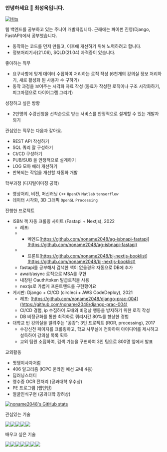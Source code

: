 ### 안녕하세요 👋 최성욱입니다.

[![Hits](https://hits.seeyoufarm.com/api/count/incr/badge.svg?url=https%3A%2F%2Fgithub.com%2Fnoname2048&count_bg=%2379C83D&title_bg=%23555555&icon=&icon_color=%23E7E7E7&title=hits&edge_flat=false)](https://hits.seeyoufarm.com)

웹 백엔드를 공부하고 있는 주니어 개발자입니다.
근래에는 파이썬 진영(Django, FastAPI)에서 공부했습니다.

* 동작하는 코드를 먼저 만들고, 이후에 개선하기 위해 노력하려고 합니다.
* 정보처리기사(21.06), SQLD(21.04) 자격증이 있습니다.

좋아하는 직무
* 요구사항에 맞게 데이터 수집하여 처리하는 로직 작성 (6천개의 강의실 정보 처리하기, 새로 활성화 된 사용자 수 구하기)
* 동작 과정을 보여주는 시각화 자료 작성 (동료가 작성한 로직이나 구조 시각화하기, 피그마잼으로 다이어그램 그리기)

성장하고 싶은 방향
* 2만명의 수강신청을 선착순으로 받는 서비스를 안정적으로 설계할 수 있는 개발자되기

관심있는 직무는 다음과 같아요.
* REST API 작성하기
* SQL 쿼리 잘 구성하기
* CI/CD 구성하기
* PUB/SUB 을 안정적으로 설계하기
* LOG 모아 에러 개선하기
* 반복되는 작업을 개선할 자동화 개발

학부과정 (디지털이미징 공학)
* 영상처리, 비전, 머신러닝 `C++` `OpenCV` `Matlab` `tensorflow`
* 데이터 시각화, 3D 그래픽 `OpenGL` `Processing`

진행한 프로젝트
* ISBN 책 자동 크롤링 사이트 (Fastapi + Nextjs), 2022
  * 레포: 
  * * 벡엔드[https://github.com/noname2048/ag-isbnapi-fastapi](https://github.com/noname2048/ag-isbnapi-fastapi)
  * * 프론트[https://github.com/noname2048/bj-nextjs-booklist](https://github.com/noname2048/bj-nextjs-booklist)
  * fastapi를 공부해서 검색한 책이 없을경우 자동으로 DB에 추가
  * await/async 로직으로 MSA를 구현
  * 내장된 Oauth/token 발급로직을 사용
  * nextjs로 가볍게 프론트엔드를 구현했어요
* 게시판: Django + CI/CD (circleci + AWS CodeDeploy), 2021
  * 레포: [https://github.com/noname2048/django-prac-004](https://github.com/noname2048/django-prac-004)
  * CI/CD 경험, ip 수집하여 도배와 비정상 행동을 방지하기 위한 로직 작성
  * DB 비정규화를 통한 최적화로 쿼리시간 80%를 향상한 경험
* 대학교 빈 강의실을 알려주는 "공강": 3인 프로젝트 (ROR, processing), 2017
  * 수강신천 페이지를 크롤링하고, 학교 사무실에 전화하여 아이디어를 제시하고 설득하여 강의실 목록 획득 
  * 교외 팀원 소집하여, 검색 기능을 구현하여 3인 팀으로 800명 앞에서 발표

교외활동
* 멋쟁이사자처럼
* 406 알고리즘 (ICPC 온라인 예선 교내 4등)
* 딥러닝스터디
* 영수증 OCR 전처리 (공과대학 우수상)
* PE 프로그램 (랩인턴)
* 얼굴인식구현 (공과대학 장려상)

[![noname2048's GitHub stats](https://github-readme-stats.vercel.app/api?username=noname2048)](https://github.com/anuraghazra/github-readme-stats)

관심있는 기술

<img src="https://img.shields.io/badge/FastAPI-009688?logo=FastAPI&logoColor=white&style=flat-square"/><img src="https://img.shields.io/badge/Django-092E20?logo=Django&logoColor=white&style=flat-square"/><img src="https://img.shields.io/badge/React-61DAFB?logo=React&logoColor=black&style=flat-square"/><img src="https://img.shields.io/badge/Docker-2496ED?logo=Docker&logoColor=white&style=flat-square"/><img src="https://img.shields.io/badge/Amazon AWS-232F3E?logo=Amazon-AWS&logoColor=white&style=flat-square"/> 

배우고 싶은 기술

<img src="https://img.shields.io/badge/Next.js-000000?logo=Next.js&logoColor=white&style=flat-square"/><img src="https://img.shields.io/badge/Kubernetes-326CE5?logo=Docker&logoColor=white&style=flat-square"/><img src="https://img.shields.io/badge/Elastic Stack-005571?logo=Elastic-Stack&logoColor=white&style=flat-square"/><img src="https://img.shields.io/badge/PostgreSQL-4169E1?logo=PostgreSQL&logoColor=white&style=flat-square"/><img src="https://img.shields.io/badge/Prisma-2d3748?logo=Prisma&logoColor=white&style=flat-square"/><img src="https://img.shields.io/badge/TypeScript-3178c6?logo=TypeScript&logoColor=white&style=flat-square"/><img src="https://img.shields.io/badge/Rust-000000?logo=Rust&logoColor=white&style=flat-square"/>

<!--
**noname2048/noname2048** is a ✨ _special_ ✨ repository because its `README.md` (this file) appears on your GitHub profile.

Here are some ideas to get you started:

- 🔭 I’m currently working on ...
- 🌱 I’m currently learning ...
- 👯 I’m looking to collaborate on ...
- 🤔 I’m looking for help with ...
- 💬 Ask me about ...
- 📫 How to reach me: ...
- 😄 Pronouns: ...
- ⚡ Fun fact: ...
-->
